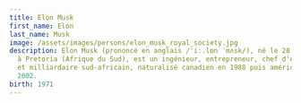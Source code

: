 ```yaml
---
title: Elon Musk
first_name: Elon
last_name: Musk
image: /assets/images/persons/elon_musk_royal_society.jpg
description: Elon Musk (prononcé en anglais /ˈiː.lɒn ˈmʌsk/), né le 28 juin 1971
  à Pretoria (Afrique du Sud), est un ingénieur, entrepreneur, chef d'entreprise
  et milliardaire sud-africain, naturalisé canadien en 1988 puis américain en
  2002.
birth: 1971
---
```

